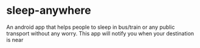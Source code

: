 # sleep-anywhere
An android app that helps people to sleep in bus/train or any public transport without any worry. This app will notify you when your destination is near
